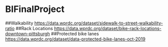 # BIFinalProject

##Walkability
https://data.wprdc.org/dataset/sidewalk-to-street-walkability-ratio
##Rack Locations
https://data.wprdc.org/dataset/bike-rack-locations-downtown-pittsburgh
##Protected bike lanes
https://data.wprdc.org/dataset/data-protected-bike-lanes-oct-2019
